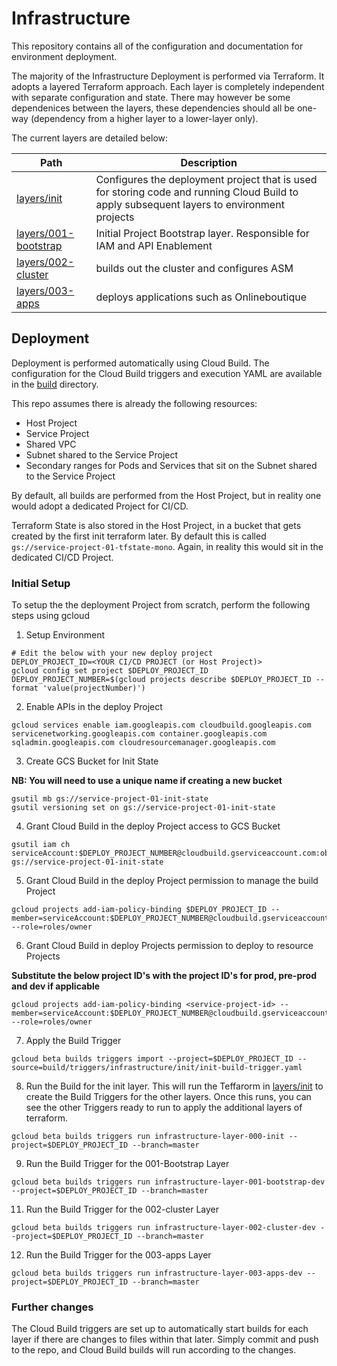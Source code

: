 # Infrastructure

This repository contains all of the configuration and documentation for environment deployment.

The majority of the Infrastructure Deployment is performed via Terraform. It adopts a layered Terraform approach. Each layer is completely independent with separate configuration and state. There may however be some dependenices between the layers, these dependencies should all be one-way (dependency from a higher layer to a lower-layer only).

The current layers are detailed below:

| Path                                           | Description                                                                                                                                |
| ---------------------------------------------- | ------------------------------------------------------------------------------------------------------------------------------------------ |
| [layers/init](layers/init)                     | Configures the deployment project that is used for storing code and running Cloud Build to apply subsequent layers to environment projects |
| [layers/001-bootstrap](layers/001-bootstrap)   | Initial Project Bootstrap layer. Responsible for IAM and API Enablement                                                                    |
| [layers/002-cluster](layers/002-cluster)       | builds out the cluster and configures ASM                                                                                                  |
| [layers/003-apps](layers/003-apps)             | deploys applications such as Onlineboutique                                                                                                |

## Deployment

Deployment is performed automatically using Cloud Build. The configuration for the Cloud Build triggers and execution YAML are available in the [build](build) directory.

This repo assumes there is already the following resources:
- Host Project
- Service Project
- Shared VPC
- Subnet shared to the Service Project
- Secondary ranges for Pods and Services that sit on the Subnet shared to the Service Project

By default, all builds are performed from the Host Project, but in reality one would adopt a dedicated Project for CI/CD.

Terraform State is also stored in the Host Project, in a bucket that gets created by the first init terraform later. By default this is called `gs://service-project-01-tfstate-mono`. Again, in reality this would sit in the dedicated CI/CD Project. 

### Initial Setup

To setup the the deployment Project from scratch, perform the following steps using gcloud

1. Setup Environment

```
# Edit the below with your new deploy project
DEPLOY_PROJECT_ID=<YOUR CI/CD PROJECT (or Host Project)>
gcloud config set project $DEPLOY_PROJECT_ID
DEPLOY_PROJECT_NUMBER=$(gcloud projects describe $DEPLOY_PROJECT_ID --format 'value(projectNumber)')
```

2. Enable APIs in the deploy Project

```
gcloud services enable iam.googleapis.com cloudbuild.googleapis.com servicenetworking.googleapis.com container.googleapis.com sqladmin.googleapis.com cloudresourcemanager.googleapis.com
```

3. Create GCS Bucket for Init State

**NB: You will need to use a unique name if creating a new bucket**

```
gsutil mb gs://service-project-01-init-state
gsutil versioning set on gs://service-project-01-init-state
```

4. Grant Cloud Build in the deploy Project access to GCS Bucket

```
gsutil iam ch serviceAccount:$DEPLOY_PROJECT_NUMBER@cloudbuild.gserviceaccount.com:objectAdmin gs://service-project-01-init-state
```

5. Grant Cloud Build in the deploy Project permission to manage the build Project

```
gcloud projects add-iam-policy-binding $DEPLOY_PROJECT_ID --member=serviceAccount:$DEPLOY_PROJECT_NUMBER@cloudbuild.gserviceaccount.com --role=roles/owner
```

6. Grant Cloud Build in deploy Projects permission to deploy to resource Projects

**Substitute the below project ID's with the project ID's for prod, pre-prod and dev if applicable**

```
gcloud projects add-iam-policy-binding <service-project-id> --member=serviceAccount:$DEPLOY_PROJECT_NUMBER@cloudbuild.gserviceaccount.com --role=roles/owner
```

7. Apply the Build Trigger

```
gcloud beta builds triggers import --project=$DEPLOY_PROJECT_ID --source=build/triggers/infrastructure/init/init-build-trigger.yaml
```

8. Run the Build for the init layer. This will run the Teffarorm in [layers/init](layers/init) to create the Build Triggers for the other layers. Once this runs, you can see the other Triggers ready to run to apply the additional layers of terraform.
```
gcloud beta builds triggers run infrastructure-layer-000-init --project=$DEPLOY_PROJECT_ID --branch=master
```

9. Run the Build Trigger for the 001-Bootstrap Layer

```
gcloud beta builds triggers run infrastructure-layer-001-bootstrap-dev --project=$DEPLOY_PROJECT_ID --branch=master
```

11. Run the Build Trigger for the 002-cluster Layer

```
gcloud beta builds triggers run infrastructure-layer-002-cluster-dev --project=$DEPLOY_PROJECT_ID --branch=master
```

12. Run the Build Trigger for the 003-apps Layer

```
gcloud beta builds triggers run infrastructure-layer-003-apps-dev --project=$DEPLOY_PROJECT_ID --branch=master
```

### Further changes

The Cloud Build triggers are set up to automatically start builds for each layer if there are changes to files within that later. Simply commit and push to the repo, and Cloud Build builds will run according to the changes.